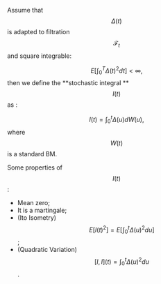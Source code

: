 Assume that $$\Delta(t)$$ is adapted to filtration $$\mathcal F_t$$ and square integrable:


$$
E\left[\int_0^T\Delta(t)^2dt\right] < \infty,
$$
then we define the **stochastic integral **$$I(t)$$ as :


$$
I(t) = \int_0^t\Delta(u) dW(u),
$$
where $$W(t)$$ is a standard BM.

Some properties of $$I(t)$$:

* Mean zero;
* It is a martingale;
* \(Ito Isometry\) $$E[I(t)^2] = E[\int_0^t\Delta(u)^2du]$$;
* \(Quadratic Variation\)$$[I,I](t) = \int_0^t\Delta(u)^2du$$.





